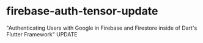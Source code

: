 # firebase-auth-tensor-update
"Authenticating Users with Google in Firebase and Firestore inside of Dart's Flutter Framework" UPDATE
